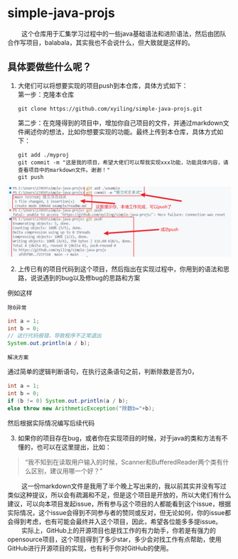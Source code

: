 # simple-java-projs
&nbsp;&nbsp;&nbsp;&nbsp;&nbsp;&nbsp;&nbsp;&nbsp;这个仓库用于汇集学习过程中的一些java基础语法和进阶语法，然后由团队合作写项目，balabala，其实我也不会说什么，但大致就是这样的。

## 具体要做些什么呢？
1. 大佬们可以将想要实现的项目push到本仓库，具体方式如下：<br>
    第一步：克隆本仓库
    ```shell
    git clone https://github.com/xyiling/simple-java-projs.git
    ```
    第二步：在克隆得到的项目中，增加你自己项目的文件，并通过markdown文件阐述你的想法，比如你想要实现的功能。最终上传到本仓库，具体方式如下：<br>
    ```shell
    git add ./myproj
    git commit -m "这是我的项目，希望大佬们可以帮我实现xxx功能，功能具体内容，请查看项目中的markdown文件。谢谢！"
    git push
    ```
![推送测试](push.png)

2. 上传已有的项目代码到这个项目，然后指出在实现过程中，你用到的语法和思路，说说遇到的bug以及修bug的思路和方案

例如这样

`除0异常`
```java
int a = 1;
int b = 0;
// 这行代码报错，导致程序不正常退出
System.out.println(a / b);
```
`解决方案`

通过简单的逻辑判断语句，在执行这条语句之前，判断除数是否为0，
```java
int a = 1;
int b = 0;
if (b != 0) System.out.println(a / b);
else throw new ArithmeticException("除数b="+b);

```
然后根据实际情况编写后续代码

3. 如果你的项目存在bug，或者你在实现项目的时候，对于java的类和方法有不懂的，也可以在这里提出，比如：<br>
> “我不知到在读取用户输入的时候，Scanner和BufferedReader两个类有什么区别，建议用哪一个好？”


<!-- &nbsp;是html的空格符，这里使用它，是因为我暂时忘了markdown要如何缩进 -->
&nbsp;&nbsp;&nbsp;&nbsp;&nbsp;&nbsp;&nbsp;&nbsp;这一份markdown文件是我用了半个晚上写出来的，我以前其实并没有写过类似这种提议，所以会有疏漏和不足，但是这个项目是开放的，所以大佬们有什么建议，可以向本项目发起issue，所有参与这个项目的人都能看到这个issue，根据实际情况，这个issue会得到不同参与者的赞同或反对，但无论如何，你的issue都会得到考虑，也有可能会最终并入这个项目，因此，希望各位能多多提issue。
&nbsp;&nbsp;&nbsp;&nbsp;&nbsp;&nbsp;&nbsp;&nbsp;实际上，GitHub上的开源项目也是找工作的有力助手，你若是有强力的opensource项目，这个项目得到了多少star，多少会对找工作有点帮助，使用GitHub进行开源项目的实现，也有利于你对GitHub的使用。